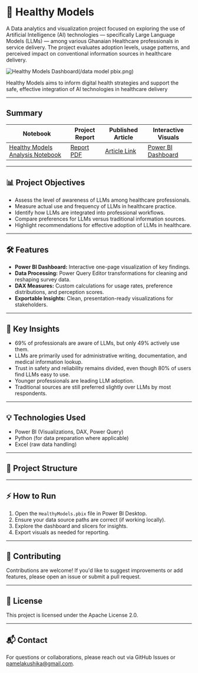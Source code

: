 # 🚀 **Healthy Models** 

A Data analytics and visualization project focused on exploring the use of Artificial Intelligence (AI) technologies — specifically Large Language Models (LLMs) — among various Ghanaian Healthcare professionals in service delivery. The project evaluates adoption levels, usage patterns, and perceived impact on conventional information sources in healthcare delivery.

![Healthy Models Dashboard](/chatbot.png)(/data model pbix.png)

Healthy Models aims to inform digital health strategies and support the safe, effective integration of AI technologies in healthcare delivery

---
## Summary

| Notebook | Project Report | Published Article | Interactive Visuals |
|-------------------|----------------|------------------|--------------------|
| [Healthy Models Analysis Notebook]() | [Report PDF](https://drive.google.com/file/d/1-xNtyQ_KoXmz7t-AFf1hblFK7Vjzy8LV/view?usp=drive_link) | [Article Link](#) | [Power BI Dashboard](https://app.powerbi.com/links/swaMv_lvl-?ctid=4487b52f-f118-4830-b49d-3c298cb71075&pbi_source=linkShare)

---

## 📊 Project Objectives

- Assess the level of awareness of LLMs among healthcare professionals.
- Measure actual use and frequency of LLMs in healthcare practice.
- Identify how LLMs are integrated into professional workflows.
- Compare preferences for LLMs versus traditional information sources.
- Highlight recommendations for effective adoption of LLMs in healthcare.

---

## 🛠️ Features

- **Power BI Dashboard:** Interactive one-page visualization of key findings.
- **Data Processing:** Power Query Editor transformations for cleaning and reshaping survey data.
- **DAX Measures:** Custom calculations for usage rates, preference distributions, and perception scores.
- **Exportable Insights:** Clean, presentation-ready visualizations for stakeholders.

---

## 📝 Key Insights

- 69% of professionals are aware of LLMs, but only 49% actively use them.
- LLMs are primarily used for administrative writing, documentation, and medical information lookup.
- Trust in safety and reliability remains divided, even though 80% of users find LLMs easy to use.
- Younger professionals are leading LLM adoption.
- Traditional sources are still preferred slightly over LLMs by most respondents.

---

## 💡 Technologies Used

- Power BI (Visualizations, DAX, Power Query)
- Python (for data preparation where applicable)
- Excel (raw data handling)

---

## 📁 Project Structure


---

## ⚡ How to Run

1. Open the `HealthyModels.pbix` file in Power BI Desktop.
2. Ensure your data source paths are correct (if working locally).
3. Explore the dashboard and slicers for insights.
4. Export visuals as needed for reporting.

---

## 🤝 Contributing

Contributions are welcome! If you'd like to suggest improvements or add features, please open an issue or submit a pull request.

---

## 📌 License

This project is licensed under the Apache License 2.0.

---

## 📬 Contact

For questions or collaborations, please reach out via GitHub Issues or [pamelakushika@gmail.com](mailto:pamelakushika@gmail.com).
